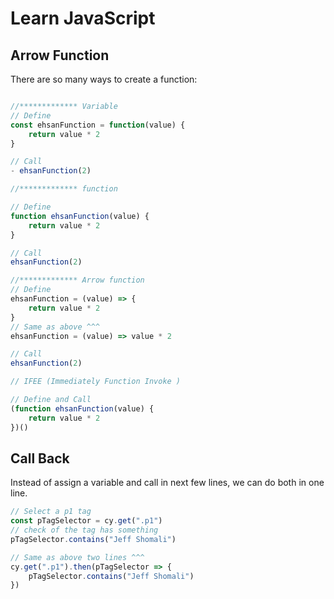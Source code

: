 # Learn JavaScript

## Arrow Function

There are so many ways to create a function: 


```js

//************* Variable 
// Define
const ehsanFunction = function(value) {
    return value * 2
}

// Call
- ehsanFunction(2)

//************* function

// Define
function ehsanFunction(value) {
    return value * 2
}

// Call
ehsanFunction(2)

//************* Arrow function
// Define
ehsanFunction = (value) => {
    return value * 2
}
// Same as above ^^^
ehsanFunction = (value) => value * 2

// Call 
ehsanFunction(2)

// IFEE (Immediately Function Invoke )

// Define and Call
(function ehsanFunction(value) {
    return value * 2
})()


```

## Call Back
Instead of assign a variable and call in next few lines, we can do both in one line. 

```js 
// Select a p1 tag
const pTagSelector = cy.get(".p1")
// check of the tag has something
pTagSelector.contains("Jeff Shomali")

// Same as above two lines ^^^
cy.get(".p1").then(pTagSelector => {
    pTagSelector.contains("Jeff Shomali")
})
```


